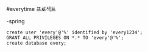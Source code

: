 #everytime 프로젝트

-spring

```MYSQL
create user 'every'@'%' identified by 'every1234';
GRANT ALL PRIVILEGES ON *.* TO 'every'@'%';
create database every;
```
